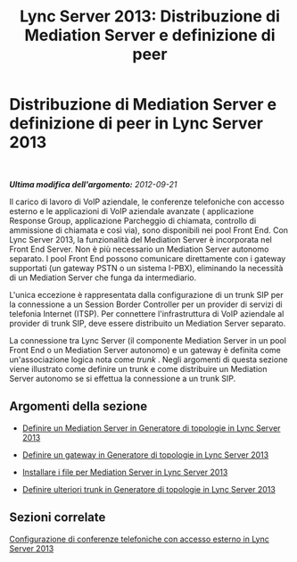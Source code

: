 ﻿---
title: 'Lync Server 2013: Distribuzione di Mediation Server e definizione di peer'
TOCTitle: Distribuzione di Mediation Server e definizione di peer
ms:assetid: a684f1da-6671-4011-adf6-2db49e2528e2
ms:mtpsurl: https://technet.microsoft.com/it-it/library/Gg412780(v=OCS.15)
ms:contentKeyID: 49301560
ms.date: 08/24/2015
mtps_version: v=OCS.15
ms.translationtype: HT
---

# Distribuzione di Mediation Server e definizione di peer in Lync Server 2013

 

_**Ultima modifica dell'argomento:** 2012-09-21_

Il carico di lavoro di VoIP aziendale, le conferenze telefoniche con accesso esterno e le applicazioni di VoIP aziendale avanzate ( applicazione Response Group, applicazione Parcheggio di chiamata, controllo di ammissione di chiamata e così via), sono disponibili nei pool Front End. Con Lync Server 2013, la funzionalità del Mediation Server è incorporata nel Front End Server. Non è più necessario un Mediation Server autonomo separato. I pool Front End possono comunicare direttamente con i gateway supportati (un gateway PSTN o un sistema I-PBX), eliminando la necessità di un Mediation Server che funga da intermediario.

L'unica eccezione è rappresentata dalla configurazione di un trunk SIP per la connessione a un Session Border Controller per un provider di servizi di telefonia Internet (ITSP). Per connettere l'infrastruttura di VoIP aziendale al provider di trunk SIP, deve essere distribuito un Mediation Server separato.

La connessione tra Lync Server (il componente Mediation Server in un pool Front End o un Mediation Server autonomo) e un gateway è definita come un'associazione logica nota come *trunk* . Negli argomenti di questa sezione viene illustrato come definire un trunk e come distribuire un Mediation Server autonomo se si effettua la connessione a un trunk SIP.

## Argomenti della sezione

  - [Definire un Mediation Server in Generatore di topologie in Lync Server 2013](lync-server-2013-define-a-mediation-server-in-topology-builder.md)

  - [Definire un gateway in Generatore di topologie in Lync Server 2013](lync-server-2013-define-a-gateway-in-topology-builder.md)

  - [Installare i file per Mediation Server in Lync Server 2013](lync-server-2013-install-the-files-for-mediation-server.md)

  - [Definire ulteriori trunk in Generatore di topologie in Lync Server 2013](lync-server-2013-define-additional-trunks-in-topology-builder.md)

## Sezioni correlate

[Configurazione di conferenze telefoniche con accesso esterno in Lync Server 2013](lync-server-2013-configuring-dial-in-conferencing.md)

